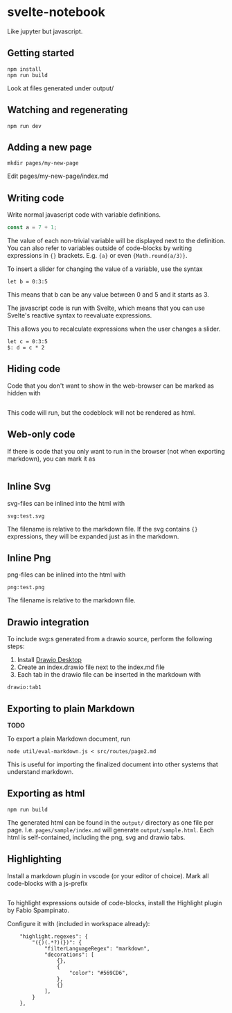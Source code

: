 # svelte-notebook

Like jupyter but javascript.

## Getting started

```
npm install
npm run build
```

Look at files generated under output/

## Watching and regenerating

```
npm run dev
```

## Adding a new page

```
mkdir pages/my-new-page
```

Edit pages/my-new-page/index.md

## Writing code

Write normal javascript code with variable definitions.

```js
const a = 7 + 1;
```

The value of each non-trivial variable will be displayed next to the definition.
You can also refer to variables outside of code-blocks by writing expressions in
`{}` brackets. E.g. `{a}` or even `{Math.round(a/3)}`.

To insert a slider for changing the value of a variable, use the syntax

```
let b = 0:3:5
```

This means that b can be any value between 0 and 5 and it starts as 3.

The javascript code is run with Svelte, which means that you can use Svelte's reactive syntax to reevaluate expressions.

This allows you to recalculate expressions when the user changes a slider.

```
let c = 0:3:5
$: d = c * 2
```

## Hiding code

Code that you don't want to show in the web-browser can be marked as hidden with

> ```js hidden
>
> ```

This code will run, but the codeblock will not be rendered as html.

## Web-only code

If there is code that you only want to run in the browser (not when exporting markdown),
you can mark it as

> ```js webonly
>
> ```

## Inline Svg

svg-files can be inlined into the html with

```
svg:test.svg
```

The filename is relative to the markdown file. If the svg contains `{}` expressions,
they will be expanded just as in the markdown.

## Inline Png

png-files can be inlined into the html with

```
png:test.png
```

The filename is relative to the markdown file.

## Drawio integration

To include svg:s generated from a drawio source, perform the following steps:

1. Install [Drawio Desktop](https://github.com/jgraph/drawio-desktop)
2. Create an index.drawio file next to the index.md file
3. Each tab in the drawio file can be inserted in the markdown with

```
drawio:tab1
```

## Exporting to plain Markdown

**TODO**

To export a plain Markdown document, run

```
node util/eval-markdown.js < src/routes/page2.md
```

This is useful for importing the finalized document into other systems that understand markdown.

## Exporting as html

```
npm run build
```

The generated html can be found in the `output/` directory as one file per page.
I.e. `pages/sample/index.md` will generate `output/sample.html`. Each html is self-contained,
including the png, svg and drawio tabs.

## Highlighting

Install a markdown plugin in vscode (or your editor of choice).
Mark all code-blocks with a js-prefix

> ```js
>
> ```

To highlight expressions outside of code-blocks,
install the Highlight plugin by Fabio Spampinato.

Configure it with (included in workspace already):

```
    "highlight.regexes": {
        "({)(.*?)(})": {
            "filterLanguageRegex": "markdown",
            "decorations": [
                {},
                {
                    "color": "#569CD6",
                },
                {}
            ],
        }
    },
```
